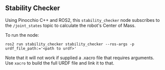 ## Stability Checker 
Using Pinocchio C++ and ROS2, this `stability_checker` node subscribes to the `/joint_states` topic to calculate the robot's Center of Mass.

To run the node:
```
ros2 run stability_checker stability_checker --ros-args -p urdf_file_path:='<path to urdf>' 
```

Note that it will not work if supplied a .xacro file that requires arguments. Use `xacro` to build the full URDF file and link it to that.